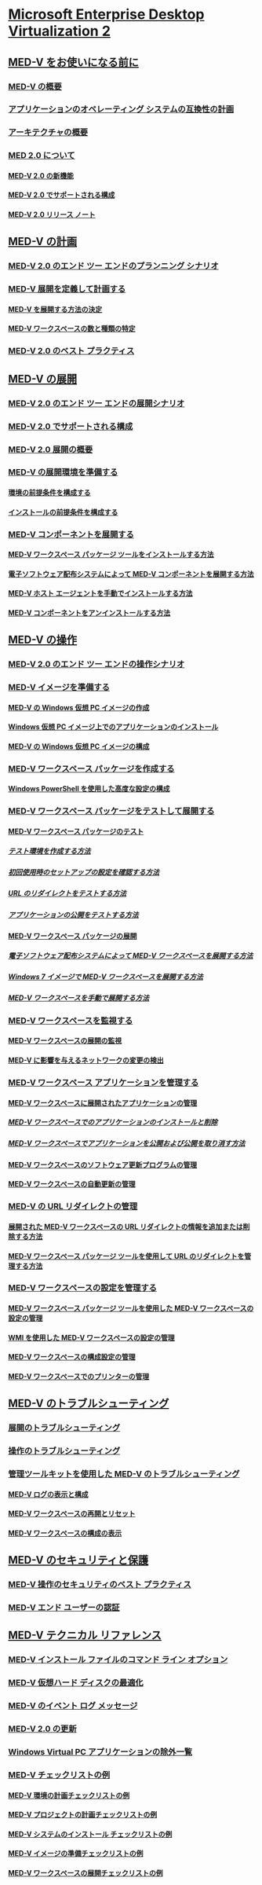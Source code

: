 # [Microsoft Enterprise Desktop Virtualization 2](index.md)
## [MED-V をお使いになる前に](getting-started-with-med-vmedv2.md)
### [MED-V の概要](overview-of-med-vmedv2.md)
### [アプリケーションのオペレーティング システムの互換性の計画](planning-for-application-operating-system-compatibility.md)
### [アーキテクチャの概要](high-level-architecturemedv2.md)
### [MED 2.0 について](about-med-v-20.md)
#### [MED-V 2.0 の新機能](whats-new-in-med-v-20.md)
#### [MED-V 2.0 でサポートされる構成](med-v-20-supported-configurations.md)
#### [MED-V 2.0 リリース ノート](med-v-20-release-notes.md)
## [MED-V の計画](planning-for-med-v.md)
### [MED-V 2.0 のエンド ツー エンドのプランニング シナリオ](end-to-end-planning-scenario-for-med-v-20.md)
### [MED-V 展開を定義して計画する](define-and-plan-your-med-v-deployment.md)
#### [MED-V を展開する方法の決定](determining-how-med-v-will-be-deployed.md)
#### [MED-V ワークスペースの数と種類の特定](identifying-the-number-and-types-of-med-v-workspaces.md)
### [MED-V 2.0 のベスト プラクティス](med-v-20-best-practices.md)
## [MED-V の展開](deployment-of-med-v.md)
### [MED-V 2.0 のエンド ツー エンドの展開シナリオ](end-to-end-deployment-scenario-for-med-v-20.md)
### [MED-V 2.0 でサポートされる構成](med-v-20-supported-configurations.md)
### [MED-V 2.0 展開の概要](med-v-20-deployment-overview.md)
### [MED-V の展開環境を準備する](prepare-the-deployment-environment-for-med-v.md)
#### [環境の前提条件を構成する](configure-environment-prerequisites.md)
#### [インストールの前提条件を構成する](configure-installation-prerequisites.md)
### [MED-V コンポーネントを展開する](deploy-the-med-v-components.md)
#### [MED-V ワークスペース パッケージ ツールをインストールする方法](how-to-install-the-med-v-workspace-packager.md)
#### [電子ソフトウェア配布システムによって MED-V コンポーネントを展開する方法](how-to-deploy-the-med-v-components-through-an-electronic-software-distribution-system.md)
#### [MED-V ホスト エージェントを手動でインストールする方法](how-to-manually-install-the-med-v-host-agent.md)
#### [MED-V コンポーネントをアンインストールする方法](how-to-uninstall-the-med-v-components.md)
## [MED-V の操作](operations-for-med-v.md)
### [MED-V 2.0 のエンド ツー エンドの操作シナリオ](end-to-end-operations-scenario-for-med-v-20.md)
### [MED-V イメージを準備する](prepare-a-med-v-image.md)
#### [MED-V の Windows 仮想 PC イメージの作成](creating-a-windows-virtual-pc-image-for-med-v.md)
#### [Windows 仮想 PC イメージ上でのアプリケーションのインストール](installing-applications-on-a-windows-virtual-pc-image.md)
#### [MED-V の Windows 仮想 PC イメージの構成](configuring-a-windows-virtual-pc-image-for-med-v.md)
### [MED-V ワークスペース パッケージを作成する](create-a-med-v-workspace-package.md)
#### [Windows PowerShell を使用した高度な設定の構成](configuring-advanced-settings-by-using-windows-powershell.md)
### [MED-V ワークスペース パッケージをテストして展開する](test-and-deploy-the-med-v-workspace-package.md)
#### [MED-V ワークスペース パッケージのテスト](testing-the-med-v-workspace-package.md)
##### [テスト環境を作成する方法](how-to-create-a-test-environment.md)
##### [初回使用時のセットアップの設定を確認する方法](how-to-verify-first-time-setup-settings.md)
##### [URL のリダイレクトをテストする方法](how-to-test-url-redirection.md)
##### [アプリケーションの公開をテストする方法](how-to-test-application-publishing.md)
#### [MED-V ワークスペース パッケージの展開](deploying-the-med-v-workspace-package.md)
##### [電子ソフトウェア配布システムによって MED-V ワークスペースを展開する方法](how-to-deploy-a-med-v-workspace-through-an-electronic-software-distribution-system.md)
##### [Windows 7 イメージで MED-V ワークスペースを展開する方法](how-to-deploy-a-med-v-workspace-in-a-windows-7-image.md)
##### [MED-V ワークスペースを手動で展開する方法](how-to-deploy-a-med-v-workspace-manually.md)
### [MED-V ワークスペースを監視する](monitor-med-v-workspaces.md)
#### [MED-V ワークスペースの展開の監視](monitoring-med-v-workspace-deployments.md)
#### [MED-V に影響を与えるネットワークの変更の検出](detecting-network-changes-that-affect-med-v.md)
### [MED-V ワークスペース アプリケーションを管理する](manage-med-v-workspace-applications.md)
#### [MED-V ワークスペースに展開されたアプリケーションの管理](managing-applications-deployed-to-med-v-workspaces.md)
##### [MED-V ワークスペースでのアプリケーションのインストールと削除](installing-and-removing-an-application-on-the-med-v-workspace.md)
##### [MED-V ワークスペースでアプリケーションを公開および公開を取り消す方法](how-to-publish-and-unpublish-an-application-on-the-med-v-workspace.md)
#### [MED-V ワークスペースのソフトウェア更新プログラムの管理](managing-software-updates-for-med-v-workspaces.md)
#### [MED-V ワークスペースの自動更新の管理](managing-automatic-updates-for-med-v-workspaces.md)
### [MED-V の URL リダイレクトの管理](manage-med-v-url-redirection.md)
#### [展開された MED-V ワークスペースの URL リダイレクトの情報を追加または削除する方法](how-to-add-or-remove-url-redirection-information-in-a-deployed-med-v-workspace.md)
#### [MED-V ワークスペース パッケージ ツールを使用して URL のリダイレクトを管理する方法](how-to-manage-url-redirection-by-using-the-med-v-workspace-packager.md)
### [MED-V ワークスペースの設定を管理する](manage-med-v-workspace-settings.md)
#### [MED-V ワークスペース パッケージ ツールを使用した MED-V ワークスペースの設定の管理](managing-med-v-workspace-settings-by-using-the-med-v-workspace-packager.md)
#### [WMI を使用した MED-V ワークスペースの設定の管理](managing-med-v-workspace-settings-by-using-a-wmi.md)
#### [MED-V ワークスペースの構成設定の管理](managing-med-v-workspace-configuration-settings.md)
#### [MED-V ワークスペースでのプリンターの管理](managing-printers-on-a-med-v-workspace.md)
## [MED-V のトラブルシューティング](troubleshooting-med-vmedv2.md)
### [展開のトラブルシューティング](deployment-troubleshooting.md)
### [操作のトラブルシューティング](operations-troubleshooting-medv2.md)
### [管理ツールキットを使用した MED-V のトラブルシューティング](troubleshooting-med-v-by-using-the-administration-toolkit.md)
#### [MED-V ログの表示と構成](viewing-and-configuring-med-v-logs.md)
#### [MED-V ワークスペースの再開とリセット](restarting-and-resetting-a-med-v-workspace.md)
#### [MED-V ワークスペースの構成の表示](viewing-med-v-workspace-configurations.md)
## [MED-V のセキュリティと保護](security-and-protection-for-med-v.md)
### [MED-V 操作のセキュリティのベスト プラクティス](security-best-practices-for-med-v-operations.md)
### [MED-V エンド ユーザーの認証](authentication-of-med-v-end-users.md)
## [MED-V テクニカル リファレンス](technical-reference-for-med-v.md)
### [MED-V インストール ファイルのコマンド ライン オプション](command-line-options-for-med-v-installation-files.md)
### [MED-V 仮想ハード ディスクの最適化](compacting-the-med-v-virtual-hard-disk.md)
### [MED-V のイベント ログ メッセージ](med-v-event-log-messages.md)
### [MED-V 2.0 の更新](updating-med-v-20.md)
### [Windows Virtual PC アプリケーションの除外一覧](windows-virtual-pc-application-exclude-list.md)
### [MED-V チェックリストの例](example-med-v-checklists.md)
#### [MED-V 環境の計画チェックリストの例](example-med-v-environment-planning-checklist.md)
#### [MED-V プロジェクトの計画チェックリストの例](example-med-v-project-planning-checklist.md)
#### [MED-V システムのインストール チェックリストの例](example-med-v-system-installation-checklist.md)
#### [MED-V イメージの準備チェックリストの例](example-med-v-image-preparation-checklist.md)
#### [MED-V ワークスペースの展開チェックリストの例](example-med-v-workspace-deployment-checklist.md)


